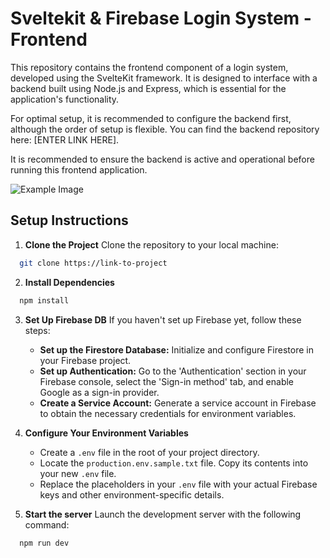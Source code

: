 
# Sveltekit & Firebase Login System - Frontend

This repository contains the frontend component of a login system, developed using the SvelteKit framework. It is designed to interface with a backend built using Node.js and Express, which is essential for the application's functionality.

For optimal setup, it is recommended to configure the backend first, although the order of setup is flexible. You can find the backend repository here: [ENTER LINK HERE].

It is recommended to ensure the backend is active and operational before running this frontend application.

![Example Image](https://firebasestorage.googleapis.com/v0/b/hoops24-5f4e0.appspot.com/o/loginscreener.png?alt=media&token=369e1732-91e7-42ba-af96-48b7c20e8bea)



## Setup Instructions
1. **Clone the Project**
Clone the repository to your local machine:
```bash
  git clone https://link-to-project
```

2. **Install Dependencies**

```bash
  npm install
```

3. **Set Up Firebase DB**
If you haven't set up Firebase yet, follow these steps:
   * **Set up the Firestore Database:** Initialize and configure Firestore in your Firebase project.
   * **Set up Authentication:** Go to the 'Authentication' section in your Firebase console, select the 'Sign-in method' tab, and enable Google as a sign-in provider.
   * **Create a Service Account:** Generate a service account in Firebase to obtain the necessary credentials for environment variables.

4. **Configure Your Environment Variables**
    * Create a `.env` file in the root of your project directory.
    * Locate the `production.env.sample.txt` file. Copy its contents into your new `.env` file.
    * Replace the placeholders in your `.env` file with your actual Firebase keys and other environment-specific details.


5. **Start the server**
Launch the development server with the following command:
```bash
  npm run dev
```

